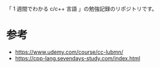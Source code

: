 「 1 週間でわかる c/c++ 言語 」の勉強記録のリポジトリです。

# 参考

- https://www.udemy.com/course/cc-lubmn/
- https://cpp-lang.sevendays-study.com/index.html
